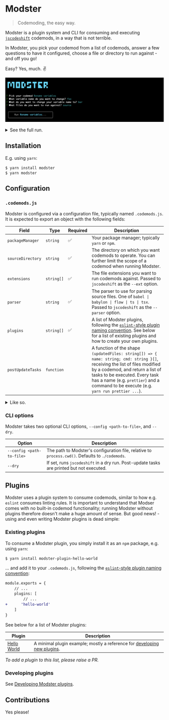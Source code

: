 # Modster

> Codemoding, the easy way.

Modster is a plugin system and CLI for consuming and executing [`jscodeshift`](https://github.com/facebook/jscodeshift) codemods, in a way that is not terrible.

In Modster, you pick your codemod from a list of codemods, answer a few questions to have it configured, choose a file or directory to run against - and off you go! 

Easy? Yes, much. ✌️

![Modster in action](./assets/full-run-top-half.png)

<details>
<summary>See the full run.</summary>

![Modster in full action](./assets/full-run-bottom-half.png)

</details>

## Installation

E.g. using `yarn`:

```shell
$ yarn install modster
$ yarn modster
```

## Configuration

### `.codemods.js`

Modster is configured via a configuration file, typically named `.codemods.js`. It is expected to export an object with the following fields:

| Field | Type | Required | Description |
|- |-|-|-|
| `packageManager` | `string` | ✅ | Your package manager; typically `yarn` or `npm`. |
| `sourceDirectory` | `string`   | ✅ | The directory on which you want codemods to operate. You can further limit the scope of a codemod when running Modster. |
| `extensions` | `string[]` | ✅ | The file extensions you want to run codemods against. Passed to `jscodeshift` as the `--ext` option. |
| `parser` | `string` | ✅ | The parser to use for parsing source files. One of `babel \| babylon \| flow \| ts \| tsx`. Passed to `jscodeshift` as the `--parser` option. |
| `plugins` | `string[]` | ✅ | A list of Modster plugins, following the [`eslint`-style plugin naming convention](https://github.com/obweger/plugin-name-to-package-name). See below for a list of existing plugins and how to create your own plugins. |
| `postUpdateTasks` | `function` | | A function of the shape `(updatedFiles: string[]) => { name: string; cmd: string }[]`, receiving the list of files modified by a codemod, and return a list of tasks to be executed. Every task has a name (e.g. `prettier`) and a command to be execute (e.g. `yarn run prettier ...`). |

<details>
  <summary>Like so.</summary>
  
  ```js
    export default {
        packageManager: 'yarn',
        extensions: ['tsx', 'ts'],
        sourceFolder: 'src',
        parser: 'tsx',
        plugins: [
            'hello-world'
        ],
        postUpdateTask: (files: string[]) => [
            {
                name: 'eslint autofix',
                command: `yarn eslint ${files.join(' ')} --ext tsx,ts --fix`
            }
        ]
    }
  ```

</details>

### CLI options

Modster takes two optional CLI options, `--config <path-to-file>`, and `--dry`.

| Option | Description |
|-|-|
| `--config <path-to-file>` | The path to Modster's configuration file, relative to `process.cwd()`. Defaults to `./codemods`. |
| `--dry` | If set, runs `jscodeshift` in a dry run. Post-update tasks are printed but not executed. |

## Plugins

Modster uses a plugin system to consume codemods, similar to how e.g. `eslint` consumes linting rules. It is important to understand that Modser comes with no built-in codemod functionality; running Modster without plugins therefore doesn't make a huge amount of sense. But good news! - using and even writing Modster plugins is dead simple: 

### Existing plugins

To consume a Modster plugin, you simply install it as an `npm` package, e.g. using `yarn`:

```shell
$ yarn install modster-plugin-hello-world
```

... and add it to your `.codemods.js`, following the [`eslint`-style plugin naming convention](https://github.com/obweger/plugin-name-to-package-name):

```diff
module.exports = {
    // ...
    plugins: [
        // ...
+      'hello-world'
    ]
}
```

See below for a list of Modster plugins:

| Plugin | Description |
|-|-|
| [Hello World](https://github.com/obweger/modster-plugin-hello-world) | A minimal plugin example; mostly a reference for [developing new plugins](./docs/developing-plugins/README.md). |

_To add a plugin to this list, please raise a PR._

### Developing plugins

See [Developing Modster plugins](./docs/developing-plugins/README.md).

## Contributions

Yes please!

